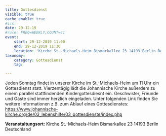 ```yaml
---
title: Gottesdienst
visible: true
cache_enable: true
#ics: 
date: 29-12-19
#rule: FREQ=WEEKLY;COUNT=41
event:
	start: 29-12-2019 11:00
	end: 29-12-2019 11:30
	location: 'Kirche St.-Michaels-Heim Bismarkallee 23 14193 Berlin Deutschland'
taxonomy:
	category: Gottesdienst
	tag: 

---
```

Jeden Sonntag findet in unserer Kirche im St.-Michaels-Heim um 11 Uhr ein Gottesdienst statt. Vierzentägig lädt die Johannische Kirche außerdem zu einem parallel stattfindenden Kindergottesdiesnt ein. Geschwister, Freunde und Gäste sind immer herzlich eingeladen. 
Unter folgenden Link finden Sie weitere Informationen z.B. zum Ablauf eines Gottesdienstes: https://www.johannische-kirche.org/de/03_lebenshilfe/03_gottesdienste/index.php



**Veranstaltungsort:** Kirche St.-Michaels-Heim Bismarkallee 23 14193 Berlin Deutschland

